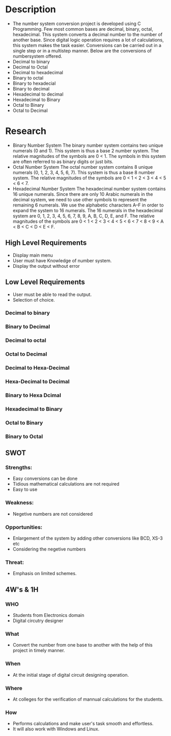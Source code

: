 # Description
* The number system conversion project is developed using C Programming. Few most common bases are decimal, binary, octal, hexadecimal. This system converts a decimal number to the number of another base. Since digital logic operation requires a lot of calculations, this system makes the task easier.
Conversions can be carried out in a single step or in a multistep manner. Below are the conversions of numbersystem offered.
* Decimal to binary
* Decimal to Octal
* Decimal to hexadecimal
* Binary to octal
* Binary to hexadecial
* Binary to decimal
* Hexadecimal to decimal
* Hexadecimal to Binary
* Octal to Binary
* Octal to Decimal

 # Research
 * Binary Number System
The binary number system contains two unique numerals (0 and 1). This system is thus a base 2 number system. The relative magnitudes of the symbols are 0 < 1.  The symbols in this system are often referred to as binary digits or just bits.
 * Octal Number System
The octal number system contains 8 unique numerals (0, 1, 2, 3, 4, 5, 6, 7). This system is thus a base 8 number system. The relative magnitudes of the symbols are 0 < 1 < 2 < 3 < 4 < 5 < 6 < 7.
 *  Hexadecimal Number System
The hexadecimal number system contains 16 unique numerals.  Since there are only 10 Arabic numerals in the decimal system, we need to use other symbols to represent the remaining 6 numerals. We use the alphabetic
characters A–F in order to expand the system to 16 numerals. The 16 numerals in the hexadecimal system are 0, 1, 2, 3, 4, 5, 6, 7, 8, 9, A, B, C, D, E, and F. The relative magnitudes of the symbols are
0 < 1 < 2 < 3 < 4 < 5 < 6 < 7 < 8 < 9 < A < B < C < D < E < F.

## High Level Requirements
* Display main menu
* User must have Knowledge of number system.
* Display the output without error

## Low Level Requirements
* User must be able to read the output.
* Selection of choice.
### Decimal to binary
### Binary to Decimal
### Decimal to octal
### Octal to Decimal
### Decimal to Hexa-Decimal
### Hexa-Decimal to Decimal
### Binary to Hexa Dcimal
### Hexadecimal to Binary
### Octal to Binary
### Binary to Octal

## SWOT
### Strengths:
* Easy conversions can be done
* Tidious mathematical calculations are not required
* Easy to use

### Weakness:
* Negetive numbers are not considered

### Opportunities:
* Enlargement of the system by adding other conversions like BCD, XS-3 etc
* Considering the negetive numbers 

### Threat:
* Emphasis on limited schemes.

## 4W's & 1H
### WHO
* Students from Electronics domain
* Digital circutry designer

### What
* Convert the number from one base to another with the help of this project in timely manner.

### When
* At the initial stage of digital circuit designing operation.

### Where
* At colleges for the verification of mannual calculations for the students.

### How
* Performs  calculations and make user's task smooth and effortless. 
* It will also work with Windows and Linux.